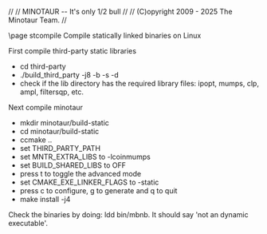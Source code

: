 // 
//     MINOTAUR -- It's only 1/2 bull
// 
//     (C)opyright 2009 - 2025 The Minotaur Team.
// 

\page stcompile Compile statically linked binaries on Linux

First compile third-party static libraries 
  - cd third-party
  - ./build_third_party -j8 -b -s -d
  - check if the lib directory has the required library files: ipopt, mumps,
    clp, ampl, filtersqp, etc.

Next compile minotaur
  - mkdir minotaur/build-static
  - cd minotaur/build-static
  - ccmake ..
  - set THIRD_PARTY_PATH
  - set MNTR_EXTRA_LIBS to -lcoinmumps
  - set BUILD_SHARED_LIBS to OFF
  - press t to toggle the advanced mode
  - set CMAKE_EXE_LINKER_FLAGS to -static
  - press c to configure, g to generate and q to quit
  - make install -j4

Check the binaries by doing: ldd bin/mbnb. It should say 'not an dynamic executable'.



